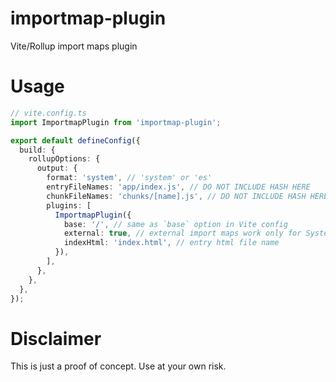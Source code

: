 # importmap-plugin
Vite/Rollup import maps plugin

# Usage
```ts
// vite.config.ts
import ImportmapPlugin from 'importmap-plugin';

export default defineConfig({
  build: {
    rollupOptions: {
      output: {
        format: 'system', // 'system' or 'es'
        entryFileNames: 'app/index.js', // DO NOT INCLUDE HASH HERE
        chunkFileNames: 'chunks/[name].js', // DO NOT INCLUDE HASH HERE
        plugins: [
          ImportmapPlugin({
            base: '/', // same as `base` option in Vite config
            external: true, // external import maps work only for SystemJS
            indexHtml: 'index.html', // entry html file name
          }),
        ],
      },
    },
  },
});
```

# Disclaimer
This is just a proof of concept. Use at your own risk.
